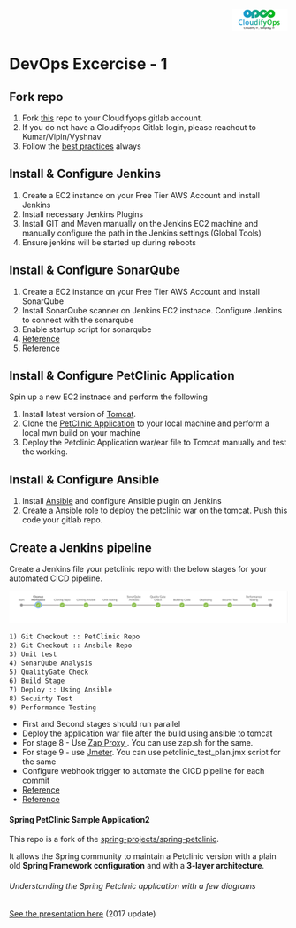 <div align="Right">
    <img src="images/Cloudifyops-Logo.jpg" alt="Logo" width="100" height="40">
</div>

# DevOps Excercise - 1

## Fork repo 

1) Fork [this](https://gitlab.cloudifyops.com/clops-devops-learning-nd-training/petclinic_non-microservice) repo to your Cloudifyops gitlab account.
2) If you do not have a Cloudifyops Gitlab login, please reachout to Kumar/Vipin/Vyshnav
3) Follow the [best practices](https://gitlab.cloudifyops.com/clops-gitlab/clops-gitlab-best-practices) always

## Install & Configure Jenkins

1) Create a EC2 instance on your Free Tier AWS Account and install Jenkins
2) Install necessary Jenkins Plugins
3) Install GIT and Maven manually on the Jenkins EC2 machine and manually configure the path in the Jenkins settings (Global Tools)
4) Ensure jenkins will be started up during reboots


## Install & Configure SonarQube

1) Create a EC2 instance on your Free Tier AWS Account and install SonarQube
2) Install SonarQube scanner on Jenkins EC2 instnace. Configure Jenkins to connect with the sonarqube
3) Enable startup script for sonarqube
4) [Reference](https://www.devopshint.com/how-to-install-sonarqube-on-amazon-linux-2/)
5) [Reference](https://community.sonarsource.com/t/running-sonarqube-as-a-service-on-linux-documentation-centos-7/2941)
 
## Install & Configure PetClinic Application

Spin up a new EC2 instnace and perform the following

1) Install latest version of [Tomcat](https://tomcat.apache.org/). 
2) Clone the [PetClinic Application](https://gitlab.cloudifyops.com/clops-devops-learning-nd-training/petclinic_non-microservice) to your local machine and perform a local mvn build on your machine
3) Deploy the Petclinic Application war/ear file to Tomcat manually and test the working.

## Install & Configure Ansible

1) Install [Ansible](https://www.ansible.com/) and configure Ansible plugin on Jenkins
2) Create a Ansible role to deploy the petclinic war on the tomcat. Push this code your gitlab repo. 

## Create a Jenkins pipeline

Create a Jenkins file your petclinic repo with the below stages for your automated CICD pipeline.

<div align="center">
    <img src="images/DevOps-Excercise-1.png" alt="DevOps-Excercise-1">
</div>

```
1) Git Checkout :: PetClinic Repo
2) Git Checkout :: Ansbile Repo
3) Unit test
4) SonarQube Analysis
5) QualityGate Check
6) Build Stage
7) Deploy :: Using Ansible
8) Secuirty Test
9) Performance Testing
```


  * First and Second stages should run parallel
  * Deploy the application war file after the build using ansible to tomcat 
  * For stage 8 - Use [Zap Proxy ](https://www.zaproxy.org/). You can use zap.sh for the same.
  * For stage 9 - use [Jmeter](https://jmeter.apache.org/). You can use petclinic_test_plan.jmx script for the same
  * Configure webhook trigger to automate the CICD pipeline for each commit
  * [Reference](https://www.jenkins.io/doc/book/pipeline/syntax/)
  * [Reference](https://www.lambdatest.com/blog/jenkins-declarative-pipeline-examples/)
 
 


#### Spring PetClinic Sample Application2

This repo is a fork of the [spring-projects/spring-petclinic](https://github.com/spring-projects/spring-petclinic).

It allows the Spring community to maintain a Petclinic version with a plain old ****Spring Framework configuration**** and with a ****3-layer architecture****.

###### Understanding the Spring Petclinic application with a few diagrams

[See the presentation here](http://fr.slideshare.net/AntoineRey/spring-framework-petclinic-sample-application) (2017 update)

